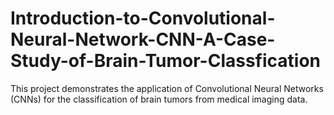 # Introduction-to-Convolutional-Neural-Network-CNN-A-Case-Study-of-Brain-Tumor-Classfication
This project demonstrates the application of Convolutional Neural Networks (CNNs) for the classification of brain tumors from medical imaging data.
